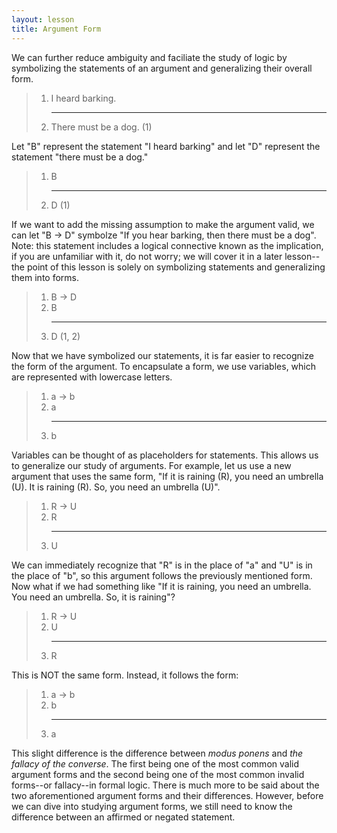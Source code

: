 ```yaml
---
layout: lesson
title: Argument Form
---
```


We can further reduce ambiguity and faciliate the study of logic by symbolizing the statements of an argument and generalizing their overall form.

> 1. I heard barking.
    <hr>
> 2. There must be a dog. (1)

Let "B" represent the statement "I heard barking" and let "D" represent the statement "there must be a dog."

> 1. B
    <hr>
> 2. D (1)

If we want to add the missing assumption to make the argument valid, we can let "B → D" symbolze "If you hear barking, then there must be a dog". Note: this statement includes a logical connective known as the implication, if you are unfamiliar with it, do not worry; we will cover it in a later lesson--the point of this lesson is solely on symbolizing statements and generalizing them into forms.

> 1. B → D
> 2. B
    <hr>
> 3. D (1, 2)

Now that we have symbolized our statements, it is far easier to recognize the form of the argument. To encapsulate a form, we use variables, which are represented with lowercase letters.

> 1. a → b
> 2. a
    <hr>
> 3. b

Variables can be thought of as placeholders for statements. This allows us to generalize our study of arguments. For example, let us use a new argument that uses the same form, "If it is raining (R), you need an umbrella (U). It is raining (R). So, you need an umbrella (U)".

> 1. R → U
> 2. R
    <hr>
> 3. U

We can immediately recognize that "R" is in the place of "a" and "U" is in the place of "b", so this argument follows the previously mentioned form. Now what if we had something like "If it is raining, you need an umbrella. You need an umbrella. So, it is raining"?

> 1. R → U
> 2. U
    <hr>
> 3. R

This is NOT the same form. Instead, it follows the form:

> 1. a → b
> 2. b
    <hr>
> 3. a

This slight difference is the difference between _modus ponens_ and _the fallacy of the converse_. The first being one of the most common valid argument forms and the second being one of the most common invalid forms--or fallacy--in formal logic. There is much more to be said about the two aforementioned argument forms and their differences. However, before we can dive into studying argument forms, we still need to know the difference between an affirmed or negated statement.
